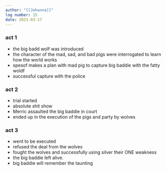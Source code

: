 ```yaml
---
author: "[[Johanna]]"
log number: 15
date: 2021-03-17
---
```

### act 1
- the big badd wolf was introduced
- the character of the mad, sad, and bad pigs were interrogated to learn how the world works
- spesof makes a plan with mad pig to capture big baddie with the fatty woldf
- successful capture with the police
### act 2
- trial started
- absolute shit show
- Merric assaulted the big baddie in court
- ended up in the execution of the pigs and party by wolves

### act 3
- went to be executed
- refused the deal from the wolves
- fought the wolves and successfully using silver their ONE weakness
- the big baddie left alive.
- big baddie will remember the taunting